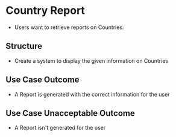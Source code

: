 # Country Report

- Users want to retrieve reports on Countries.

## Structure

- Create a system to display the given information on Countries

## Use Case Outcome

- A Report is generated with the correct information for the user

## Use Case Unacceptable Outcome

- A Report isn't generated for the user